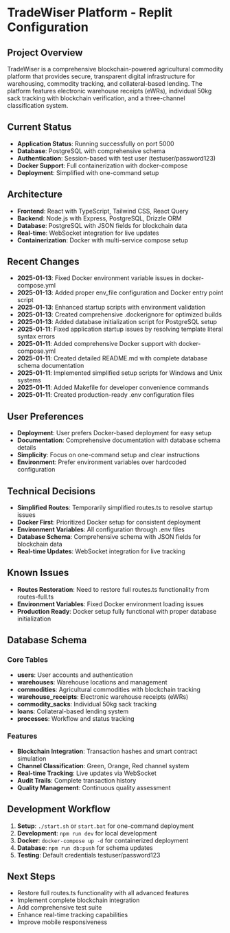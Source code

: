 # TradeWiser Platform - Replit Configuration

## Project Overview
TradeWiser is a comprehensive blockchain-powered agricultural commodity platform that provides secure, transparent digital infrastructure for warehousing, commodity tracking, and collateral-based lending. The platform features electronic warehouse receipts (eWRs), individual 50kg sack tracking with blockchain verification, and a three-channel classification system.

## Current Status
- **Application Status**: Running successfully on port 5000
- **Database**: PostgreSQL with comprehensive schema
- **Authentication**: Session-based with test user (testuser/password123)
- **Docker Support**: Full containerization with docker-compose
- **Deployment**: Simplified with one-command setup

## Architecture
- **Frontend**: React with TypeScript, Tailwind CSS, React Query
- **Backend**: Node.js with Express, PostgreSQL, Drizzle ORM
- **Database**: PostgreSQL with JSON fields for blockchain data
- **Real-time**: WebSocket integration for live updates
- **Containerization**: Docker with multi-service compose setup

## Recent Changes
- **2025-01-13**: Fixed Docker environment variable issues in docker-compose.yml
- **2025-01-13**: Added proper env_file configuration and Docker entry point script
- **2025-01-13**: Enhanced startup scripts with environment validation
- **2025-01-13**: Created comprehensive .dockerignore for optimized builds
- **2025-01-13**: Added database initialization script for PostgreSQL setup
- **2025-01-11**: Fixed application startup issues by resolving template literal syntax errors
- **2025-01-11**: Added comprehensive Docker support with docker-compose.yml
- **2025-01-11**: Created detailed README.md with complete database schema documentation
- **2025-01-11**: Implemented simplified setup scripts for Windows and Unix systems
- **2025-01-11**: Added Makefile for developer convenience commands
- **2025-01-11**: Created production-ready .env configuration files

## User Preferences
- **Deployment**: User prefers Docker-based deployment for easy setup
- **Documentation**: Comprehensive documentation with database schema details
- **Simplicity**: Focus on one-command setup and clear instructions
- **Environment**: Prefer environment variables over hardcoded configuration

## Technical Decisions
- **Simplified Routes**: Temporarily simplified routes.ts to resolve startup issues
- **Docker First**: Prioritized Docker setup for consistent deployment
- **Environment Variables**: All configuration through .env files
- **Database Schema**: Comprehensive schema with JSON fields for blockchain data
- **Real-time Updates**: WebSocket integration for live tracking

## Known Issues
- **Routes Restoration**: Need to restore full routes.ts functionality from routes-full.ts
- **Environment Variables**: Fixed Docker environment loading issues
- **Production Ready**: Docker setup fully functional with proper database initialization

## Database Schema
### Core Tables
- **users**: User accounts and authentication
- **warehouses**: Warehouse locations and management
- **commodities**: Agricultural commodities with blockchain tracking
- **warehouse_receipts**: Electronic warehouse receipts (eWRs)
- **commodity_sacks**: Individual 50kg sack tracking
- **loans**: Collateral-based lending system
- **processes**: Workflow and status tracking

### Features
- **Blockchain Integration**: Transaction hashes and smart contract simulation
- **Channel Classification**: Green, Orange, Red channel system
- **Real-time Tracking**: Live updates via WebSocket
- **Audit Trails**: Complete transaction history
- **Quality Management**: Continuous quality assessment

## Development Workflow
1. **Setup**: `./start.sh` or `start.bat` for one-command deployment
2. **Development**: `npm run dev` for local development
3. **Docker**: `docker-compose up -d` for containerized deployment
4. **Database**: `npm run db:push` for schema updates
5. **Testing**: Default credentials testuser/password123

## Next Steps
- Restore full routes.ts functionality with all advanced features
- Implement complete blockchain integration
- Add comprehensive test suite
- Enhance real-time tracking capabilities
- Improve mobile responsiveness